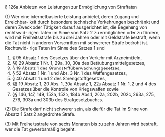 § 126a
Anbieten von Leistungen zur Ermöglichung von Straftaten


(1) Wer eine internetbasierte Leistung anbietet, deren Zugang und Erreichbar-
keit durch besondere technische Vorkehrungen beschränkt und deren
Zweck oder Tätigkeit darauf ausgerichtet ist, die Begehung von rechtswid-
rigen Taten im Sinne von Satz 2 zu ermöglichen oder zu fördern, wird mit
Freiheitsstrafe bis zu drei Jahren oder mit Geldstrafe bestraft, wenn die Tat
nicht in anderen Vorschriften mit schwererer Strafe bedroht ist. Rechtswid-
rige Taten im Sinne des Satzes 1 sind

1. § 95 Absatz 1 des Gesetzes über den Verkehr mit Arzneimitteln,
2. §§ 29 Absatz 1 Nr. 1, 29a, 30, 30a des Betäubungsmittelgesetzes,
3. § 19 Absatz 1 des Grundstoffüberwachungsgesetzes,
4. § 52 Absatz 1 Nr. 1 und Abs. 3 Nr. 1 des Waffengesetzes,
5. § 40 Absatz 1 und 2 des Sprengstoffgesetzes,
6. §§ 19 Absatz 1, 20 Abs. 1, 20a Absatz 1, 22a Absatz 1 Nr. 1, 2 und 4
des Gesetzes über die Kontrolle von Kriegswaffen sowie
7. §§ 146, 147, 149, 152a, 152b, 184b Abs.1, 202a, 202b, 202c, 263a,
275, 276, 303a und 303b des Strafgesetzbuches.


(2) Die Strafe darf nicht schwerer sein, als die für die Tat im Sinne von Absatz
1 Satz 2 angedrohte Strafe.


(3) Mit Freiheitsstrafe von sechs Monaten bis zu zehn Jahren wird bestraft,
wer die Tat gewerbsmäßig begeht.
